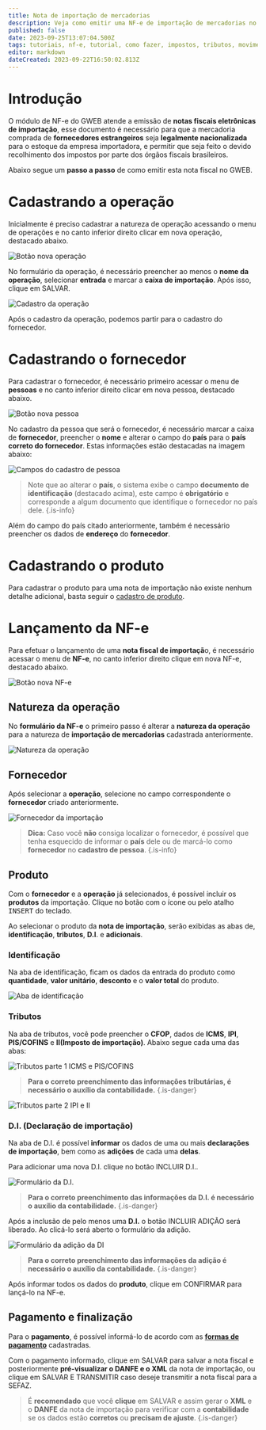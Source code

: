 ```yaml
---
title: Nota de importação de mercadorias
description: Veja como emitir uma NF-e de importação de mercadorias no GWEB.
published: false
date: 2023-09-25T13:07:04.500Z
tags: tutoriais, nf-e, tutorial, como fazer, impostos, tributos, movimentos, compras, importação
editor: markdown
dateCreated: 2023-09-22T16:50:02.813Z
---
```


# Introdução
O módulo de NF-e do GWEB atende a emissão de **notas fiscais eletrônicas de importação**, esse documento é necessário para que a mercadoria comprada de **fornecedores estrangeiros** seja **legalmente nacionalizada** para o estoque da empresa importadora, e permitir que seja feito o devido recolhimento dos impostos por parte dos órgãos fiscais brasileiros.

Abaixo segue um **passo a passo** de como emitir esta nota fiscal no GWEB.

# Cadastrando a operação

Inicialmente é preciso cadastrar a natureza de operação acessando o menu de operações e no canto inferior direito clicar em nova operação, destacado abaixo.

![Botão nova operação](/tutoriais/nota-importacao/botao_nova_operacao.png)

No formulário da operação, é necessário preencher ao menos o **nome da operação**, selecionar **entrada** e marcar a **caixa de importação**. Após isso, clique em <span class="mat-button mat-accent">SALVAR</span>.

![Cadastro da operação](/tutoriais/nota-importacao/cadastro_operacao.png)

Após o cadastro da operação, podemos partir para o cadastro do fornecedor.

# Cadastrando o fornecedor

Para cadastrar o fornecedor, é necessário primeiro acessar o menu de **pessoas** e no canto inferior direito clicar em nova pessoa, destacado abaixo.

![Botão nova pessoa](/tutoriais/nota-importacao/botao_nova_pessoa.png)

No cadastro da pessoa que será o fornecedor, é necessário marcar a caixa de **fornecedor**, preencher o **nome** e alterar o campo do **país** para o **país correto do fornecedor**.
Estas informações estão destacadas na imagem abaixo:

![Campos do cadastro de pessoa](/tutoriais/nota-importacao/cadastro_pessoa.png)

> Note que ao alterar o **país**, o sistema exibe o campo **documento de identificação** (destacado acima), este campo é **obrigatório** e corresponde a algum documento que identifique o fornecedor no país dele.
{.is-info}

Além do campo do país citado anteriormente, também é necessário preencher os dados de **endereço** do **fornecedor**.

# Cadastrando o produto

Para cadastrar o produto para uma nota de importação não existe nenhum detalhe adicional, basta seguir o [cadastro de produto](/cadastros/produtos).

# Lançamento da NF-e

Para efetuar o lançamento de uma **nota fiscal de importaçã**o, é necessário acessar o menu de **NF-e**, no canto inferior direito clique em nova NF-e, destacado abaixo.

![Botão nova NF-e](/tutoriais/nota-importacao/botao_nova_nfe.png)

## Natureza da operação

No **formulário da NF-e** o primeiro passo é alterar a **natureza da operação** para a natureza de **importação de mercadorias** cadastrada anteriormente.

![Natureza da operação](/tutoriais/nota-importacao/natureza_operacao_importacao.png)

## Fornecedor

Após selecionar a **operação**, selecione no campo correspondente o **fornecedor** criado anteriormente.

![Fornecedor da importação](/tutoriais/nota-importacao/fornecedor_importacao.png)

> **Dica:**
> Caso você **não** consiga localizar o fornecedor, é possível que tenha esquecido de informar o **país** dele ou de marcá-lo como **fornecedor** no **cadastro de pessoa**.
{.is-info}

## Produto

Com o **fornecedor** e a **operação** já selecionados, é possível incluir os **produtos** da importação. Clique no botão com o ícone <span class="mdi mdi-barcode"></span> ou pelo atalho <kbd>INSERT</kbd> do teclado.

Ao selecionar o produto da **nota de importação**, serão exibidas as abas de, **identificação**, **tributos**, **D.I**. e **adicionais**.

### Identificação

Na aba de identificação, ficam os dados da entrada do produto como **quantidade**, **valor unitário**, **desconto** e o **valor total** do produto.

![Aba de identificação](/tutoriais/nota-importacao/aba_identificacao_importacao.png)

### Tributos

Na aba de tributos, você pode preencher o **CFOP**, dados de **ICMS**, **IPI**, **PIS/COFINS** e **II(Imposto de importação)**. Abaixo segue cada uma das abas:

![Tributos parte 1 ICMS e PIS/COFINS](/tutoriais/nota-importacao/tributos_parte_1_icms_pis_cofins.png)

> **Para o correto preenchimento das informações tributárias, é necessário o auxílio da contabilidade.**
{.is-danger}

![Tributos parte 2 IPI e II](/tutoriais/nota-importacao/tributos_parte_2_ipi_ii.png)

### D.I. (Declaração de importação)

Na aba de D.I. é possível **informar** os dados de uma ou mais **declarações de importação**, bem como as **adições** de cada uma **delas**.

Para adicionar uma nova D.I. clique no botão <span class="mat-button">INCLUIR D.I.</span>.

![Formulário da D.I.](/tutoriais/nota-importacao/formulario_di.png)

> **Para o correto preenchimento das informações da D.I. é necessário o auxílio da contabilidade.**
{.is-danger}

Após a inclusão de pelo menos uma **D.I.** o botão <span class="mat-button">INCLUIR ADIÇÃO</span> será liberado. Ao clicá-lo será aberto o formulário da adição.

![Formulário da adição da DI](/tutoriais/nota-importacao/formulario_adicao_di.png)

> **Para o correto preenchimento das informações da adição é necessário o auxílio da contabilidade.**
{.is-danger}

Após informar todos os dados do **produto**, clique em <span class="mat-button">CONFIRMAR</span> para lançá-lo na NF-e.

## Pagamento e finalização

Para o **pagamento**, é possível informá-lo de acordo com as [**formas de pagamento**](/cadastros/pagamentos) cadastradas.

Com o pagamento informado, clique em <span class="mat-button mat-accent">SALVAR</span> para salvar a nota fiscal e posteriormente **pré-visualizar o DANFE e o XML** da nota de importação, ou clique em <span class="mat-button">SALVAR E TRANSMITIR</span> caso deseje transmitir a nota fiscal para a SEFAZ.

> É **recomendado** que você **clique** em <span class="mat-button mat-accent">SALVAR</span> e assim gerar o **XML** e o **DANFE** da nota de importação para verificar com a **contabilidade** se os dados estão **corretos** ou **precisam de ajuste**.
{.is-danger}
